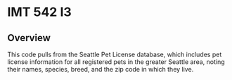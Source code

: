 # IMT 542 I3

## Overview
This code pulls from the Seattle Pet License database, which includes pet license information for all registered pets in the greater Seattle area, noting their names, species, breed, and the zip code in which they live.
